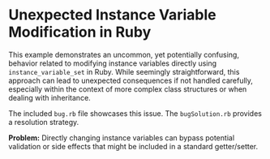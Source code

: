 # Unexpected Instance Variable Modification in Ruby

This example demonstrates an uncommon, yet potentially confusing, behavior related to modifying instance variables directly using `instance_variable_set` in Ruby.  While seemingly straightforward, this approach can lead to unexpected consequences if not handled carefully, especially within the context of more complex class structures or when dealing with inheritance.

The included `bug.rb` file showcases this issue.  The `bugSolution.rb` provides a resolution strategy.

**Problem:** Directly changing instance variables can bypass potential validation or side effects that might be included in a standard getter/setter.